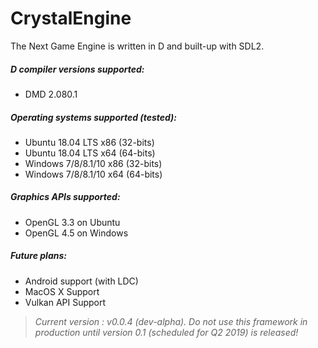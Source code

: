 # CrystalEngine
The Next Game Engine is written in D and built-up with SDL2.

##### D compiler versions supported:
* DMD 2.080.1

##### Operating systems supported (tested):
* Ubuntu 18.04 LTS x86 (32-bits)
* Ubuntu 18.04 LTS x64 (64-bits)
* Windows 7/8/8.1/10 x86 (32-bits)
* Windows 7/8/8.1/10 x64 (64-bits)

##### Graphics APIs supported:
* OpenGL 3.3 on Ubuntu
* OpenGL 4.5 on Windows

##### Future plans:
* Android support (with LDC)
* MacOS X Support
* Vulkan API Support

> *Current version : v0.0.4 (dev-alpha). Do not use this framework in production until version 0.1 (scheduled for Q2 2019) is released!*
